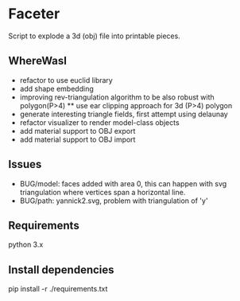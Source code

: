 # Faceter
Script to explode a 3d (obj) file into printable pieces.

## WhereWasI
* refactor to use euclid library
* add shape embedding
* improving rev-triangulation algorithm to be also robust with polygon(P>4)
** use ear clipping approach for 3d (P>4) polygon
* generate interesting triangle fields, first attempt using delaunay
* refactor visualizer to render model-class objects
* add material support to OBJ export
* add material support to OBJ import

## Issues
* BUG/model: faces added with area 0, this can happen with svg triangulation where vertices span a horizontal line.
* BUG/path: yannick2.svg, problem with triangulation of 'y'

## Requirements
python 3.x

## Install dependencies
pip install -r ./requirements.txt
